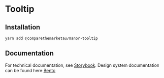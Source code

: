 # Tooltip

## Installation

`yarn add @comparethemarketau/manor-tooltip`

## Documentation

For technical documentation, see [Storybook](https://services.dev.comparethemarket.cloud/manor/?path=/docs/components-tooltip--tooltip).
Design system documentation can be found here [Bento](https://zeroheight.com/9942937b5/p/703c7d-tooltips/b/97d6bd)

